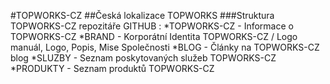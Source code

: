 #TOPWORKS-CZ
##Česká lokalizace TOPWORKS
###Struktura TOPWORKS-CZ repozitáře GITHUB : 
*TOPWORKS-CZ - Informace o TOPWORKS-CZ
*BRAND - Korporátní Identita TOPWORKS-CZ / Logo manuál, Logo, Popis, Mise Společnosti
*BLOG - Články na TOPWORKS-CZ blog
*SLUZBY - Seznam poskytovaných služeb TOPWORKS-CZ
*PRODUKTY - Seznam produktů TOPWORKS-CZ

